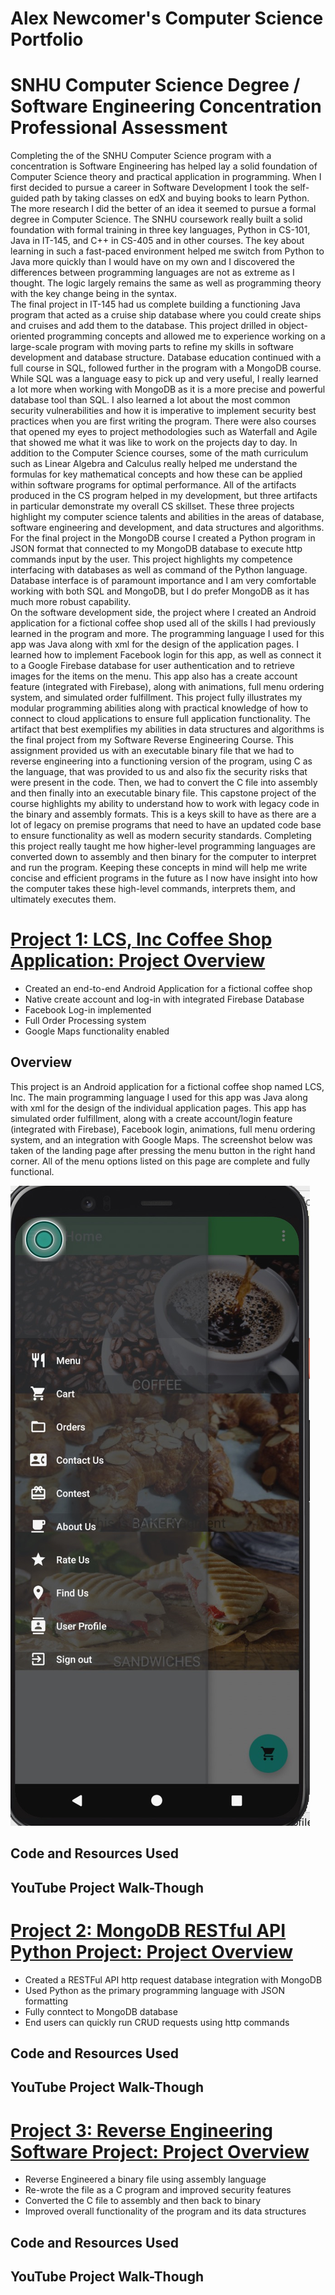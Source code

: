 # Alex Newcomer's Computer Science Portfolio

# SNHU Computer Science Degree / Software Engineering Concentration Professional Assessment

  Completing the of the SNHU Computer Science program with a concentration is Software Engineering has helped lay a solid foundation of Computer Science theory and practical application in programming.  When I first decided to pursue a career in Software Development I took the self-guided path by taking classes on edX and buying books to learn Python.  The more research I did the better of an idea it seemed to pursue a formal degree in Computer Science.  The SNHU coursework really built a solid foundation with formal training in three key languages, Python in CS-101, Java in IT-145, and C++ in CS-405 and in other courses.   The key about learning in such a fast-paced environment helped me switch from Python to Java more quickly than I would have on my own and I discovered the differences between programming languages are not as extreme as I thought.  The logic largely remains the same as well as programming theory with the key change being in the syntax.  
	The final project in IT-145 had us complete building a functioning Java program that acted as a cruise ship database where you could create ships and cruises and add them to the database.  This project drilled in object-oriented programming concepts and allowed me to experience working on a large-scale program with moving parts to refine my skills in software development and database structure.  Database education continued with a full course in SQL, followed further in the program with a MongoDB course.  While SQL was a language easy to pick up and very useful, I really learned a lot more when working with MongoDB as it is a more precise and powerful database tool than SQL.  I also learned a lot about the most common security vulnerabilities and how it is imperative to implement security best practices when you are first writing the program.  There were also courses that opened my eyes to project methodologies such as Waterfall and Agile that showed me what it was like to work on the projects day to day.  In addition to the Computer Science courses, some of the math curriculum such as Linear Algebra and Calculus really helped me understand the formulas for key mathematical concepts and how these can be applied within software programs for optimal performance.
	All of the artifacts produced in the CS program helped in my development, but three artifacts in particular demonstrate my overall CS skillset.  These three projects highlight my computer science talents and abilities in the areas of database, software engineering and development, and data structures and algorithms.  For the final project in the MongoDB course I created a Python program in JSON format that connected to my MongoDB database to execute http commands input by the user.  This project highlights my competence interfacing with databases as well as command of the Python language.  Database interface is of paramount importance and I am very comfortable working with both SQL and MongoDB, but I do prefer MongoDB as it has much more robust capability.  
On the software development side, the project where I created an Android application for a fictional coffee shop used all of the skills I had previously learned in the program and more.  The programming language I used for this app was Java along with xml for the design of the application pages.  I learned how to implement Facebook login for this app, as well as connect it to a Google Firebase database for user authentication and to retrieve images for the items on the menu.  This app also has a create account feature (integrated with Firebase), along with animations, full menu ordering system, and simulated order fulfillment.  This project fully illustrates my modular programming abilities along with practical knowledge of how to connect to cloud applications to ensure full application functionality.
The artifact that best exemplifies my abilities in data structures and algorithms is the final project from my Software Reverse Engineering Course.  This assignment provided us with an executable binary file that we had to reverse engineering into a functioning version of the program, using C as the language, that was provided to us and also fix the security risks that were present in the code.  Then, we had to convert the C file into assembly and then finally into an executable binary file.  This capstone project of the course highlights my ability to understand how to work with legacy code in the binary and assembly formats.  This is a keys skill to have as there are a lot of legacy on premise programs that need to have an updated code base to ensure functionality as well as modern security standards.  Completing this project really taught me how higher-level programming languages are converted down to assembly and then binary for the computer to interpret and run the program.  Keeping these concepts in mind will help me write concise and efficient programs in the future as I now have insight into how the computer takes these high-level commands, interprets them, and ultimately executes them.


# [Project 1: LCS, Inc Coffee Shop Application: Project Overview](https://github.com/newcomat/AndroidCoffeeShopApp)
* Created an end-to-end Android Application for a fictional coffee shop
* Native create account and log-in with integrated Firebase Database
* Facebook Log-in implemented
* Full Order Processing system
* Google Maps functionality enabled

## Overview
This project is an Android application for a fictional coffee shop named LCS, Inc. The main programming language I used for this app was Java along with xml for the design of the individual application pages.  This app has simulated order fulfillment, along with a create account/login feature (integrated with Firebase), Facebook login, animations, full menu ordering system, and an integration with Google Maps.  The screenshot below was taken of the landing page after pressing the menu button in the right hand corner.  All of the menu options listed on this page are complete and fully functional.

![](/images/LCSINC_MENU.jpg)

## Code and Resources Used

## YouTube Project Walk-Though

# [Project 2: MongoDB RESTful API Python Project: Project Overview]()
* Created a RESTFul API http request database integration with MongoDB
* Used Python as the primary programming language with JSON formatting
* Fully conntect to MongoDB database
* End users can quickly run CRUD requests using http commands


## Code and Resources Used

## YouTube Project Walk-Though

# [Project 3: Reverse Engineering Software Project: Project Overview](https://github.com/newcomat/ReverseEngineeringProject)
* Reverse Engineered a binary file using assembly language
* Re-wrote the file as a C program and improved security features
* Converted the C file to assembly and then back to binary
* Improved overall functionality of the program and its data structures


## Code and Resources Used

## YouTube Project Walk-Though
